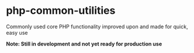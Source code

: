 php-common-utilities
====================

Commonly used core PHP functionality improved upon and made for quick, easy use

**Note: Still in development and not yet ready for production use**

